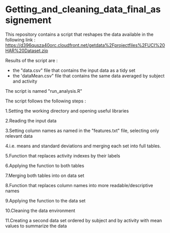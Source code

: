 # Getting_and_cleaning_data_final_assignement

This repository contains a script that reshapes the data available in the following link : 
https://d396qusza40orc.cloudfront.net/getdata%2Fprojectfiles%2FUCI%20HAR%20Dataset.zip

Results of the script are : 
- the "data.csv" file that contains the input data as a tidy set
- the 'dataMean.csv" file that contains the same data averaged by subject and activity

The script is named "run_analysis.R"


The script follows the following steps :


1.Setting the working directory and opening useful libraries

2.Reading the input data

3.Setting column names as named in the "features.txt" file, selecting only relevant data 

4.i.e. means and standard deviations and merging each set into full tables.

5.Function that replaces activity indexes by their labels

6.Applying the function to both tables

7.Merging both tables into on data set

8.Function that replaces column names into more readable/descriptive names

9.Applying the function to the data set

10.Cleaning the data environment

11.Creating a second data set ordered by subject and by activity with mean values to summarize the data

